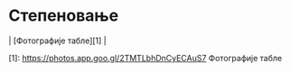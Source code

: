 # Степеновање

| [Фотографије табле][1]
|

[1]: https://photos.app.goo.gl/2TMTLbhDnCyECAuS7 Фотографије табле
